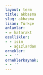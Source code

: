 ```yaml
---
layout: term
title: akbasma
slug: akbasma
lisan: Türkçe
anlamlar:
- ► katarakt
ozellikler:
- - isim
  - ağızlardan
ornekler:
- - ''
orneklerkaynak:
- - ''
---
```

